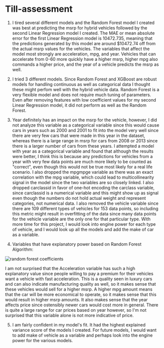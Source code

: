 # Till-assessment

1. I tired several different models and the Random Forest model I created was best at predicting the msrp for hybrid vehicles followed by the second Linear Regression model I created. The MAE or mean absolute error for the first Linear Regression model is 10472.735, meaning that the predictions generated by this model are around $10472.74 off from the actual msrp values for the vehicles. The variables that affect the model most strongly are acceleration, mpg, and year. Vehicles that can accelerate from 0-60 more quickly have a higher msrp, higher mpg also commands a higher price, and the year of a vehicle predicts the msrp as well. 

2. I tried 3 different models. Since Random Forest and XGBoost are robust models for handling continuous as well as categorical data I thought these might perfom well with the hybrid vehicle data. Random Forest is a very flexible model and does not require much tuning of parameters. Even after removing features with low coefficient values for my second Linear Regression model, it did not perform as well as the Random Forest. 

3. Year definitely has an impact on the msrp for the vehicle, however, I did not analyze this variable as a categorical variable since this would cause cars in years such as 2000 and 2001 to fit into the model very well since there are very few cars that were made in this year in the dataset, whereas there is a large range in msrp for cars from 2008 or 2013 since there is a larger number of cars from these years. I attempted a model with year as a categorical variable and found that although the results were better, I think this is because any predictions for vehicles from a year with very few data points are much more likely to be counted as "correct", even though this would not be true most likely for a real life scenario. 
I also dropped the mpgmpge variable as there was an exact correlation with the mpg variable, which could lead to multicollinearity signal in the model since the two variables are so closely linked. I also dropped carclassid in favor of one-hot encoding the carclass variable, since carclassid is a numerical variable and this might show up as signal even though the numbers do not hold actual weight and represent categories, not numerical data. I also removed the vehicle variable since there are 109 different types of vehicles for 153 data points, so including this metric might result in overfitting of the data since many data points for the vehicle variable are the only one for that particular type. 
With more time for this project, I would look into engine power for each type of vehicle, and I would look up all the models and add the make of car as a variable. 

4. Variables that have explanatory power based on Random Forest Algorithm: 

![random forest coefficients](https://user-images.githubusercontent.com/66225041/138615698-e29abdcf-d8a7-4f86-aaa0-5869dc48f27f.png)

I am not surprised that the Acceleration variable has such a high explanatory value since people willing to pay a premium for their vehicles want a vehicle with fast acceleration. This is a quality seen in luxury cars and can also indicate manufacturing quality as well, so it makes sense that these vehicles would sell for a higher msrp. A higher mpg amount means that the car will be more economical to operate, so it makes sense that this would result in higher msrp amounts. It also makes sense that the year affects price since ostensibly newer cars would cost more in general. There is quite a large range for car prices based on year however, so I'm not surprised that this variable alone is not more indicative of price. 

5. I am fairly confident in my model's fit. It had the highest explained variance score of the models I created. For future models, I would want to add make of vehicle as a variable and perhaps look into the engine power for the various models.  

